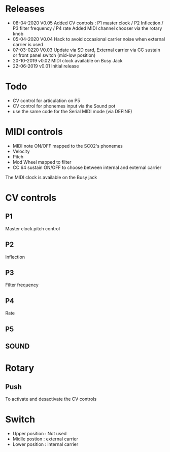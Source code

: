 # Releases 

- 08-04-2020    V0.05
 Added CV controls : P1 master clock / P2 Inflection / P3 filter frequency / P4 rate
 Added MIDI channel chooser via the rotary knob
- 05-04-2020	V0.04
Hack to avoid occasional carrier noise when external carrier is used
- 07-03-0220	V0.03
Update via SD card, External carrier via CC sustain or front panel switch (mid-low position)
- 20-10-2019	v0.02
MIDI clock available on
Busy Jack
- 22-06-2019	v0.01
Initial release

# Todo
- CV control for articulation on P5
- CV control for phonemes input via the Sound pot
- use the same code for the Serial MIDI mode (via DEFINE)


# MIDI controls
- MIDI note ON/OFF mapped to the SC02's phonemes
- Velocity
- Pitch
- Mod Wheel mapped to filter
- CC 64 sustain ON/OFF to choose between internal and external carrier

The MIDI clock is available on the Busy jack


# CV controls

## P1
Master clock pitch control

## P2
Inflection

## P3
Filter frequency

## P4
Rate

## P5

## SOUND

# Rotary
## Push
To activate and desactivate the CV controls

# Switch
- Upper position : Not used
- Midlle postion : external carrier
- Lower position : internal carrier